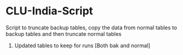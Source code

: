 # CLU-India-Script
Script to truncate backup tables, copy the data from normal tables to backup tables and then truncate normal tables

1) Updated tables to keep for runs [Both bak and normal]
